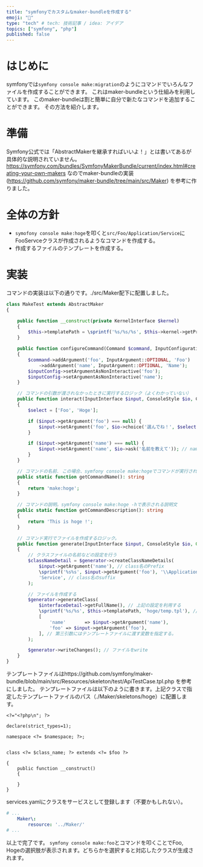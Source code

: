 ```yaml
---
title: "symfonyでカスタムなmaker-bundleを作成する"
emoji: "🤖"
type: "tech" # tech: 技術記事 / idea: アイデア
topics: ["symfony", "php"]
published: false
---
```


# はじめに
symfonyでは`symfony console make:migration`のようにコマンドでいろんなファイルを作成することができます。
これはmaker-bundleという仕組みを利用しています。
このmaker-bundleは割と簡単に自分で新たなコマンドを追加することができます。
その方法を紹介します。

# 準備
Symfony公式では「AbstractMakerを継承すればいいよ！」とは書いてあるが具体的な説明されていません。 https://symfony.com/bundles/SymfonyMakerBundle/current/index.html#creating-your-own-makers
なのでmaker-bundleの実装 (https://github.com/symfony/maker-bundle/tree/main/src/Maker) を参考に作りました。

# 全体の方針
- `symofony console make:hoge`を叩くと`src/Foo/Application/Service`にFooServceクラスが作成されるようなコマンドを作成する。
- 作成するファイルのテンプレートを作成する。

# 実装
コマンドの実装は以下の通りです。./src/Maker配下に配置しました。
```php
class MakeTest extends AbstractMaker
{

	public function __construct(private KernelInterface $kernel)
    {
        $this->templatePath = \sprintf('%s/%s/%s', $this->kernel->getProjectDir(), 'Maker', 'skeletons'); // テンプレートファイルを指定。もっといい方法があるような気もする。
    }

	public function configureCommand(Command $command, InputConfiguration $inputConfig): void
    {
        $command->addArgument('foo', InputArgument::OPTIONAL, 'Foo')
            ->addArgument('name', InputArgument::OPTIONAL, 'Name');
        $inputConfig->setArgumentAsNonInteractive('foo');
        $inputConfig->setArgumentAsNonInteractive('name');
    }

	// コマンドの引数が渡されなかったときに実行するロジック（よくわかっていない）
    public function interact(InputInterface $input, ConsoleStyle $io, Command $command): void
    {
	    $select = ['Foo', 'Hoge'];

        if ($input->getArgument('foo') === null) {
            $input->setArgument('foo', $io->choice('選んでね！', $select)); // foo引数に値が渡されなかったときにインタラクトに選択させる。選択内容は$selectのもの。選択された値は$input->getArgument('foo')で取り出せる。
        }

        if ($input->getArgument('name') === null) {
            $input->setArgument('name', $io->ask('名前を教えて')); // name引数が渡されていない場合、ユーザに入力させる。入力された値は$input->getArgument('name')で取り出せる。
        }
    }

	// コマンドの名前. この場合、symfony console make:hogeでコマンドが実行される。
    public static function getCommandName(): string
    {
        return 'make:hoge';
    }

	// コマンドの説明。symfony console make:hoge -hで表示される説明文
	public static function getCommandDescription(): string
    {
        return 'This is hoge !';
    }

	// コマンド実行でファイルを作成するロジック。
	public function generate(InputInterface $input, ConsoleStyle $io, Generator $generator): void
	{
		// クラスファイルの名前などの設定を行う
		$classNameDetail = $generator->createClassNameDetails(
	        $input->getArgument('name'), // class名のPrefix
            \sprintf('%s%s', $input->getArgument('foo'), '\\Application\\Service'), // Namespace
            'Service', // class名のsuffix
        );

		// ファイルを作成する
		$generator->generateClass(
            $interfaceDetail->getFullName(), // 上記の設定を利用する
            \sprintf('%s/%s', $this->templatePath, 'hoge/temp.tpl'), // 利用するテンプレートファイルを指定
            [
                'name'       => $input->getArgument('name'),
                'foo' => $input->getArgument('foo'),
            ], // 第三引数にはテンプレートファイルに渡す変数を指定する。
        );

		$generator->writeChanges(); // ファイルをwrite
	}
}
```
テンプレートファイルはhttps://github.com/symfony/maker-bundle/blob/main/src/Resources/skeleton/test/ApiTestCase.tpl.php を参考にしました。
テンプレートファイルは以下のように書きます。上記クラスで指定したテンプレートファイルのパス（./Maker/skeletons/hoge）に配置します。
```
<?="<?php\n"; ?>

declare(strict_types=1);

namespace <?= $namespace; ?>;


class <?= $class_name; ?> extends <?= $foo ?>

{
    public function __construct()
    {

    }
}
```

services.yamlにクラスをサービスとして登録します（不要かもしれない）。
```yaml
# ...
    Maker\:
        resource: '../Maker/'
# ...
```


以上で完了です。
`symfony console make:foo`とコマンドを叩くことでFoo, Hogeの選択肢が表示されます。どちらかを選択すると対応したクラスが生成されます。
